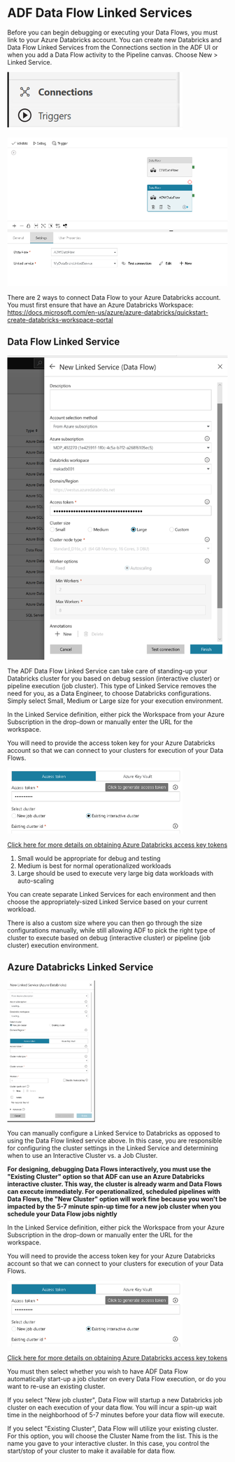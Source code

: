 # ADF Data Flow Linked Services

Before you can begin debugging or executing your Data Flows, you must link to your Azure Databricks account. You can create new Databricks and Data Flow Linked Services from the Connections section in the ADF UI or when you add a Data Flow activity to the Pipeline canvas. Choose New > Linked Service.

<img src="../images/lsconnections.png" width="400">

![Azure Databricks](../images/adb.png "databricks")

There are 2 ways to connect Data Flow to your Azure Databricks account. You must first ensure that have an Azure Databricks Workspace: https://docs.microsoft.com/en-us/azure/azure-databricks/quickstart-create-databricks-workspace-portal

## Data Flow Linked Service

![Data Flow Linked Service](../images/dataflowls.png "Data Flow Linked Service")

The ADF Data Flow Linked Service can take care of standing-up your Databricks cluster for you based on debug session (interactive cluster) or pipeline execution (job cluster). This type of Linked Service removes the need for you, as a Data Engineer, to choose Databricks configurations. Simply select Small, Medium or Large size for your execution environment.

In the Linked Service definition, either pick the Workspace from your Azure Subscription in the drop-down or manually enter the URL for the workspace.

You will need to provide the access token key for your Azure Databricks account so that we can connect to your clusters for execution of your Data Flows.

<img src="../images/accesstoken.png" width="400">

[Click here for more details on obtaining Azure Databricks access key tokens](https://docs.databricks.com/api/latest/authentication.html#generate-token)

1. Small would be appropriate for debug and testing
3. Medium is best for normal operationalized workloads
3. Large should be used to execute very large big data workloads with auto-scaling

You can create separate Linked Services for each environment and then choose the appropriately-sized Linked Service based on your current workload.

There is also a custom size where you can then go through the size configurations manually, while still allowing ADF to pick the right type of cluster to execute based on debug (interactive cluster) or pipeline (job cluster) execution environment.

## Azure Databricks Linked Service

<img src="../images/dbls001.png" width="200">

You can manually configure a Linked Service to Databricks as opposed to using the Data Flow linked service above. In this case, you are responsible for configuring the cluster settings in the Linked Service and determining when to use an Interactive Cluster vs. a Job Cluster.

**For designing, debugging Data Flows interactively, you must use the "Existing Cluster" option so that ADF can use an Azure Databricks interactive cluster. This way, the cluster is already warm and Data Flows can execute immediately. For operationalized, scheduled pipelines with Data Flows, the "New Cluster" option will work fine because you won't be impacted by the 5-7 minute spin-up time for a new job cluster when you schedule your Data Flow jobs nightly**

In the Linked Service definition, either pick the Workspace from your Azure Subscription in the drop-down or manually enter the URL for the workspace.

You will need to provide the access token key for your Azure Databricks account so that we can connect to your clusters for execution of your Data Flows.

<img src="../images/accesstoken.png" width="400">

[Click here for more details on obtaining Azure Databricks access key tokens](https://docs.databricks.com/api/latest/authentication.html#generate-token)

You must then select whether you wish to have ADF Data Flow automatically start-up a job cluster on every Data Flow execution, or do you want to re-use an existing cluster.

If you select "New job cluster", Data Flow will startup a new Databricks job cluster on each execution of your data flow. You will incur a spin-up wait time in the neighborhood of 5-7 minutes before your data flow will execute.

If you select "Existing Cluster", Data Flow will utilize your existing cluster. For this option, you will choose the Cluster Name from the list. This is the name you gave to your interactive cluster. In this case, you control the start/stop of your cluster to make it available for data flow.
